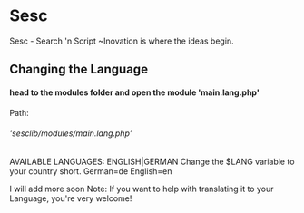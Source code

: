 # Sesc
Sesc - Search 'n Script
~Inovation is where the ideas begin.

##  Changing the  Language

#### head to the modules folder and open the module 'main.lang.php'
Path:
###### 'sesclib/modules/main.lang.php'
AVAILABLE LANGUAGES: ENGLISH|GERMAN
Change the $LANG variable to your country short.
German=de
English=en

I will add more soon
Note: If you want to help with translating it to your Language, you're very welcome!
